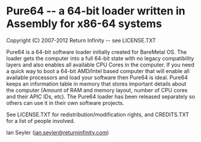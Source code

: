 # Pure64 -- a 64-bit loader written in Assembly for x86-64 systems #
Copyright (C) 2007-2012 Return Infinity -- see LICENSE.TXT

Pure64 is a 64-bit software loader initially created for BareMetal OS. The loader gets the computer into a full 64-bit state with no legacy compatibility layers and also enables all available CPU Cores in the computer. If you need a quick way to boot a 64-bit AMD/Intel based computer that will enable all available processors and load your software then Pure64 is ideal. Pure64 keeps an information table in memory that stores important details about the computer (Amount of RAM and memory layout, number of CPU cores and their APIC IDs, etc). The Pure64 loader has been released separately so others can use it in their own software projects.

See LICENSE.TXT for redistribution/modification rights, and CREDITS.TXT for a list of people involved.

Ian Seyler (ian.seyler@returninfinity.com)